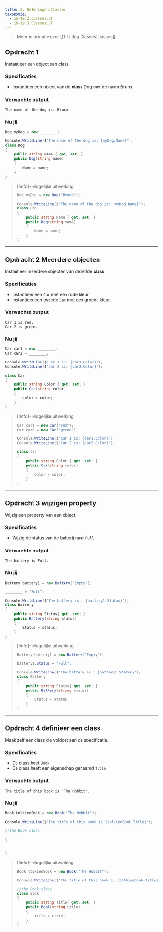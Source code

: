 ```yaml
---
title: 2. Oefeningen Classes
taxonomie:
  - ib-19.2.Classes.DT
  - ib-19.3.Classes.DT
---
```


> Meer informatie over [[1. Uitleg Classes|classes]].

## Opdracht 1 
Instantieer een object een class

### Specificaties
- Instantieer een object van de **class** Dog met de naam Bruno.

### Verwachte output
```
The name of the dog is: Bruno
```

### Nu jij
``` csharp
Dog myDog = new ________;

Console.WriteLine($"The name of the dog is: {myDog.Name}");
class Dog
{
    public string Name { get; set; }
    public Dog(string name)
    {
        Name = name;
    }
}
``` 

> [!info]- Mogelijke uitwerking
> ``` csharp
> Dog myDog = new Dog("Bruno");
> 
> Console.WriteLine($"The name of the dog is: {myDog.Name}");
> class Dog
> {
>     public string Name { get; set; }
>     public Dog(string name)
>     {
>         Name = name;
>     }
> }
> ```

---

## Opdracht 2 Meerdere objecten
Instantieer meerdere objecten van dezelfde **class**

### Specificaties
- Instantieer een `Car` met een rode kleur
- Instantieer een tweede `Car` met een groene kleur.

### Verwachte output
```
Car 1 is red.
Car 2 is green.
```

### Nu jij
``` csharp runner
Car car1 = new ________;
Car car2 = ________;

Console.WriteLine($"Car 1 is: {car1.Color}");
Console.WriteLine($"Car 2 is: {car2.Color}");

class Car
{
    public string Color { get; set; }
    public Car(string color)
    {
        Color = color;
    }
}
``` 

> [!info]- Mogelijke uitwerking
> ``` csharp
> Car car1 = new Car("red");
> Car car2 = new Car("green");
> 
> Console.WriteLine($"Car 1 is: {car1.Color}");
> Console.WriteLine($"Car 2 is: {car2.Color}");
> 
> class Car
> {
>     public string Color { get; set; }
>     public Car(string color)
>     {
>         Color = color;
>     }
> }
> ```

---

## Opdracht 3 wijzigen property
Wijzig een property van een object.

### Specificaties
- Wijzig de status van de batterij naar `Full`

### Verwachte output
```
The battery is Full.
```

### Nu jij
``` csharp runner
Battery battery1 = new Battery("Empty");

________ = "Full";

Console.WriteLine($"The battery is : {battery1.Status}");
class Battery
{
    public string Status{ get; set; }
    public Battery(string status)
    {
        Status = status;
    }
}
``` 

> [!info]- Mogelijke uitwerking
> ``` csharp
> Battery battery1 = new Battery("Empty");
> 
> battery1.Status = "Full";
> 
> Console.WriteLine($"The battery is : {battery1.Status}");
> class Battery
> {
>     public string Status{ get; set; }
>     public Battery(string status)
>     {
>         Status = status;
>     }
> }
> ```

---

## Opdracht 4 definieer een class
Maak zelf een class die voldoet aan de specificatie.

### Specificaties
- De class heet `Book`
- De class heeft een eigenschap genaamd `Title`

### Verwachte output
```
The title of this book is 'The Hobbit'.
```

### Nu jij
``` csharp runner
Book tolkienBook = new Book("The Hobbit");

Console.WriteLine($"The title of this book is {tolkienBook.Title}");

//the Book class
________
{
    ________
    
}
``` 

> [!info]- Mogelijke uitwerking
> ``` csharp
> Book tolkienBook = new Book("The Hobbit");
> 
> Console.WriteLine($"The title of this book is {tolkienBook.Title}");
> 
> //the Book class
> class Book
> {
>     public string Title{ get; set; }
>     public Book(string title)
>     {
>         Title = title;
>     }
> }
> ```
